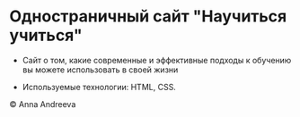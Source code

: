 # Одностраничный сайт "Научиться учиться"

* Сайт о том, какие современные и эффективные подходы к обучению вы можете использовать в своей жизни

* Используемые технологии:
HTML, CSS.

 © Anna Andreeva
